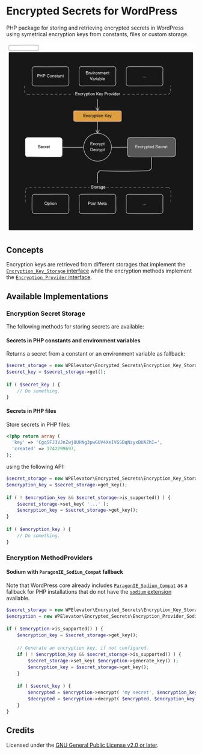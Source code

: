 # Encrypted Secrets for WordPress

PHP package for storing and retrieving encrypted secrets in WordPress using symetrical encryption keys from constants, files or custom storage.

![Flowchart of encryption and decryption process](flowchart.png)

## Concepts

Encryption keys are retrieved from different storages that implement the [`Encryption_Key_Storage` interface](php/class-encryption-key-storage-interface.php) while the encryption methods implement the [`Encryption_Provider` interface](php/class-encryption-provider-interface.php).

## Available Implementations

### Encryption Secret Storage

The following methods for storing secrets are available:

#### Secrets in PHP constants and environment variables

Returns a secret from a constant or an environment variable as fallback:

```php
$secret_storage = new WPElevator\Encrypted_Secrets\Encryption_Key_Storage_Memory( 'MY_SECRET_CONSTANT' );
$secret_key = $secret_storage->get();

if ( $secret_key ) {
	// Do something.
}
```

#### Secrets in PHP files

Store secrets in PHP files:

```php
<?php return array (
  'key' => 'CgqSFJ3VJnZwj8UHNg3pwGUV4XeIVGSBqNzyxBUAZhI=',
  'created' => 1742299697,
);
```

using the following API:

```php
$secret_storage = new WPElevator\Encrypted_Secrets\Encryption_Key_Storage_File( '/path/to/secret.php' );
$encryption_key = $secret_storage->get_key();

if ( ! $encryption_key && $secret_storage->is_supported() ) {
	$secret_storage->set_key( '...' );
	$encryption_key = $secret_storage->get_key();
}

if ( $encryption_key ) {
	// Do something.
}
```

### Encryption MethodProviders

#### Sodium with `ParagonIE_Sodium_Compat` fallback

Note that WordPress core already includes [`ParagonIE_Sodium_Compat`](https://github.com/WordPress/WordPress/tree/b68a7b5200d65557f8c055c448875a0a821f9be0/wp-includes/sodium_compat) as a fallback for PHP installations that do not have the [`sodium` extension](https://www.php.net/manual/en/book.sodium.php) available.

```php
$secret_storage = new WPElevator\Encrypted_Secrets\Encryption_Key_Storage_File( '/path/to/secret.php' );
$encryption = new WPElevator\Encrypted_Secrets\Encryption_Provider_Sodium_Compat();

if ( $encryption->is_supported() ) {
	$encryption_key = $secret_storage->get_key();

	// Generate an encryption key, if not configured.
	if ( ! $encryption_key && $secret_storage->is_supported() ) {
		$secret_storage->set_key( $encryption->generate_key() );
		$encryption_key = $secret_storage->get_key();
	}

	if ( $secret_key ) {
		$encrypted = $encryption->encrypt( 'my secret', $encryption_key ); // Encrypt.
		$decrypted = $encryption->decrypt( $encrypted, $encryption_key ); // Decrypt.
	}
}
```

## Credits

Licensed under the [GNU General Public License v2.0 or later](https://spdx.org/licenses/GPL-2.0-or-later.html).
